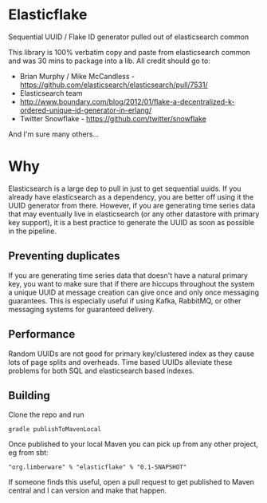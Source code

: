# Elasticflake

Sequential UUID / Flake ID generator pulled out of elasticsearch common

This library is 100% verbatim copy and paste from elasticsearch common and was 30 mins to package into a lib. All credit should go to:

* Brian Murphy / Mike McCandless - https://github.com/elasticsearch/elasticsearch/pull/7531/
* Elasticsearch team
* http://www.boundary.com/blog/2012/01/flake-a-decentralized-k-ordered-unique-id-generator-in-erlang/
* Twitter Snowflake - https://github.com/twitter/snowflake

And I'm sure many others...

# Why

Elasticsearch is a large dep to pull in just to get sequential uuids. If you already have elasticsearch as a dependency, you are better off using it the UUID generator from there. However, if you are generating time series data that may eventually live in elasticsearch (or any other datastore with primary key support), it is a best practice to generate the UUID as soon as possible in the pipeline. 

## Preventing duplicates

If you are generating time series data that doesn't have a natural primary key, you want to make sure that if there are hiccups throughout the system a unique UUID at message creation can give once and only once messaging guarantees. This is especially useful if using Kafka, RabbitMQ, or other messaging systems for guaranteed delivery. 

## Performance

Random UUIDs are not good for primary key/clustered index as they cause lots of page splits and overheads. Time based UUIDs alleviate these problems for both SQL and elasticsearch based indexes. 

## Building

Clone the repo and run

```
gradle publishToMavenLocal
```

Once published to your local Maven you can pick up from any other project, eg from sbt:

```
"org.limberware" % "elasticflake" % "0.1-SNAPSHOT"
```

If someone finds this useful, open a pull request to get published to Maven central and I can version and make that happen.
